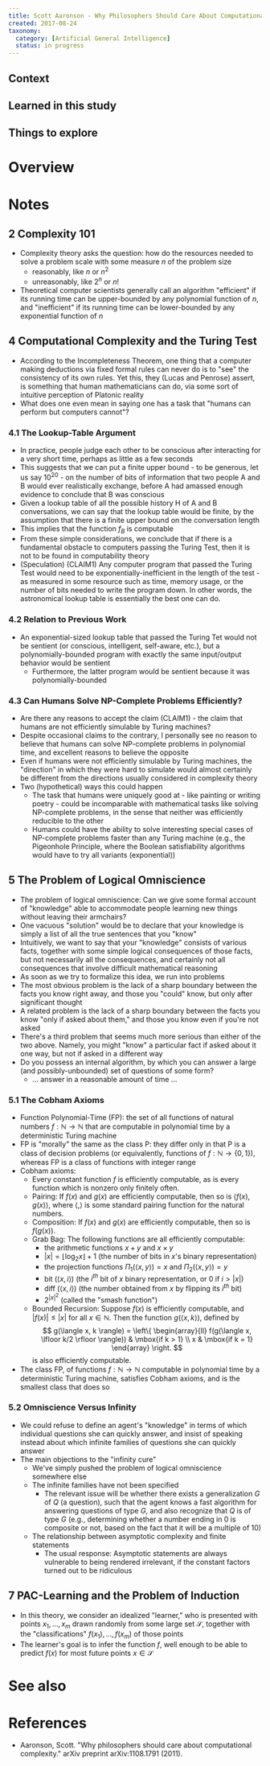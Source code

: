 ```yaml
---
title: Scott Aaronson - Why Philosophers Should Care About Computational Complexity (2011)
created: 2017-08-24
taxonomy:
  category: [Artificial General Intelligence]
  status: in progress
---
```


## Context

## Learned in this study

## Things to explore

# Overview

# Notes
## 2 Complexity 101
* Complexity theory asks the question: how do the resources needed to solve a problem scale with some measure $n$ of the problem size
	* reasonably, like $n$ or $n^2$
	* unreasonably, like $2^n$ or $n!$
* Theoretical computer scientists generally call an algorithm "efficient" if its running time can be upper-bounded by any polynomial function of $n$, and "inefficient" if its running time can be lower-bounded by any exponential function of $n$

## 4 Computational Complexity and the Turing Test
* According to the Incompleteness Theorem, one thing that a computer making deductions via fixed formal rules can never do is to "see" the consistency of its own rules. Yet this, they (Lucas and Penrose) assert, is something that human mathematicians can do, via some sort of intuitive perception of Platonic reality
* What does one even mean in saying one has a task that "humans can perform but computers cannot"?

### 4.1 The Lookup-Table Argument
* In practice, people judge each other to be conscious after interacting for a very short time, perhaps as little as a few seconds
* This suggests that we can put a finite upper bound - to be generous, let us say $10^{20}$ - on the number of bits of information that two people A and B would ever realistically exchange, before A had amassed enough evidence to conclude that B was conscious
* Given a lookup table of all the possible history H of A and B conversations, we can say that the lookup table would be finite, by the assumption that there is a finite upper bound on the conversation length
* This implies that the function $f_B$ is computable
* From these simple considerations, we conclude that if there is a fundamental obstacle to computers passing the Turing Test, then it is not to be found in computability theory
* (Speculation) (CLAIM1) Any computer program that passed the Turing Test would need to be exponentially-inefficient in the length of the test - as measured in some resource such as time, memory usage, or the number of bits needed to write the program down. In other words, the astronomical lookup table is essentially the best one can do.

### 4.2 Relation to Previous Work
* An exponential-sized lookup table that passed the Turing Tet would not be sentient (or conscious, intelligent, self-aware, etc.), but a polynomially-bounded program with exactly the same input/output behavior would be sentient
	* Furthermore, the latter program would be sentient because it was polynomially-bounded

### 4.3 Can Humans Solve NP-Complete Problems Efficiently?
* Are there any reasons to accept the claim (CLAIM1) - the claim that humans are not efficiently simulable by Turing machines?
* Despite occasional claims to the contrary, I personally see no reason to believe that humans can solve NP-complete problems in polynomial time, and excellent reasons to believe the opposite
* Even if humans were not efficiently simulable by Turing machines, the "direction" in which they were hard to simulate would almost certainly be different from the directions usually considered in complexity theory
* Two (hypothetical) ways this could happen
	* The task that humans were uniquely good at - like painting or writing poetry - could be incomparable with mathematical tasks like solving NP-complete problems, in the sense that neither was efficiently reducible to the other
	* Humans could have the ability to solve interesting special cases of NP-complete problems faster than any Turing machine (e.g., the Pigeonhole Principle, where the Boolean satisfiability algorithms would have to try all variants (exponential))

## 5 The Problem of Logical Omniscience
* The problem of logical omniscience: Can we give some formal account of "knowledge" able to accommodate people learning new things without leaving their armchairs?
* One vacuous "solution" would be to declare that your knowledge is simply a list of all the true sentences that you "know"
* Intuitively, we want to say that your "knowledge" consists of various facts, together with some simple logical consequences of those facts, but not necessarily all the consequences, and certainly not all consequences that involve difficult mathematical reasoning
* As soon as we try to formalize this idea, we run into problems
* The most obvious problem is the lack of a sharp boundary between the facts you know right away, and those you "could" know, but only after significant thought
* A related problem is the lack of a sharp boundary between the facts you know "only if asked about them," and those you know even if you're not asked
* There's a third problem that seems much more serious than either of the two above. Namely, you might "know" a particular fact if asked about it one way, but not if asked in a different way
* Do you possess an internal algorithm, by which you can answer a large (and possibly-unbounded) set of questions of some form?
	* ... answer in a reasonable amount of time ...

### 5.1 The Cobham Axioms
* Function Polynomial-Time (FP): the set of all functions of natural numbers $f: \mathbb{N} \rightarrow \mathbb{N}$ that are computable in polynomial time by a deterministic Turing machine
* FP is "morally" the same as the class P: they differ only in that P is a class of decision problems (or equivalently, functions of $f: \mathbb{N} \rightarrow \{0, 1\}$), whereas FP is a class of functions with integer range
* Cobham axioms:
	* Every constant function $f$ is efficiently computable, as is every function which is nonzero only finitely often.
	* Pairing: If $f(x)$ and $g(x)$ are efficiently computable, then so is $\langle f(x), g(x) \rangle$, where $\langle , \rangle$ is some standard pairing function for the natural numbers.
	* Composition: If $f(x)$ and $g(x)$ are efficiently computable, then so is $f(g(x))$.
	* Grab Bag: The following functions are all efficiently computable:
		* the arithmetic functions $x + y$ and $x \times y$
		* $|x| = \lfloor \log_2 x \rfloor + 1$ (the number of bits in $x$'s binary representation)
		* the projection functions $\Pi_1 (\langle x, y \rangle) = x$ and $\Pi_2 (\langle x, y \rangle) = y$
		* bit $(\langle x, i \rangle)$ (the $i^{th}$ bit of $x$ binary representation, or 0 if $i > |x|$)
		* diff $(\langle x, i \rangle)$ (the number obtained from $x$ by flipping its $i^{th}$ bit)
		* $2^{|x|^2}$ (called the "smash function")
	* Bounded Recursion: Suppose $f(x)$ is efficiently computable, and $|f(x)| \le |x|$ for all $x \in \mathbb{N}$. Then the function $g(\langle x, k \rangle)$, defined by
$$
g(\langle x, k \rangle) = \left\{
	\begin{array}{ll}
		f(g(\langle x, \lfloor k/2 \rfloor \rangle)) & \mbox{if k > 1} \\
		x & \mbox{if k = 1}
	\end{array}
\right.
$$
is also efficiently computable.
* The class FP, of functions $f: \mathbb{N} \rightarrow \mathbb{N}$ computable in polynomial time by a deterministic Turing machine, satisfies Cobham axioms, and is the smallest class that does so

### 5.2 Omniscience Versus Infinity
* We could refuse to define an agent's "knowledge" in terms of which individual questions she can quickly answer, and insist of speaking instead about which infinite families of questions she can quickly answer
* The main objections to the "infinity cure"
	* We've simply pushed the problem of logical omniscience somewhere else
	* The infinite families have not been specified
		* The relevant issue will be whether there exists a generalization $G$ of $Q$ (a question), such that the agent knows a fast algorithm for answering questions of type $G$, and also recognize that $Q$ is of type $G$ (e.g., determining whether a number ending in 0 is composite or not, based on the fact that it will be a multiple of 10)
	* The relationship between asymptotic complexity and finite statements
		* The usual response: Asymptotic statements are always vulnerable to being rendered irrelevant, if the constant factors turned out to be ridiculous

## 7 PAC-Learning and the Problem of Induction
* In this theory, we consider an idealized "learner," who is presented with points $x_1, \dots, x_m$ drawn randomly from some large set $\mathcal{S}$, together with the "classifications" $f(x_1), \dots, f(x_m)$ of those points
* The learner's goal is to infer the function $f$, well enough to be able to predict $f(x)$ for most future points $x \in \mathcal{S}$

# See also

# References
* Aaronson, Scott. "Why philosophers should care about computational complexity." arXiv preprint arXiv:1108.1791 (2011).